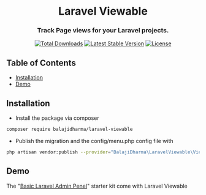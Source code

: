 <h1 align="center">Laravel Viewable</h1>
<h3 align="center">Track Page views for your Laravel projects.</h3>
<p align="center">
<a href="https://packagist.org/packages/balajidharma/laravel-viewable"><img src="https://poser.pugx.org/balajidharma/laravel-viewable/downloads" alt="Total Downloads"></a>
<a href="https://packagist.org/packages/balajidharma/laravel-viewable"><img src="https://poser.pugx.org/balajidharma/laravel-viewable/v/stable" alt="Latest Stable Version"></a>
<a href="https://packagist.org/packages/balajidharma/laravel-viewable"><img src="https://poser.pugx.org/balajidharma/laravel-viewable/license" alt="License"></a>
</p>

## Table of Contents

- [Installation](#installation)
- [Demo](#demo)

## Installation
- Install the package via composer
```bash
composer require balajidharma/laravel-viewable
```
- Publish the migration and the config/menu.php config file with
```bash
php artisan vendor:publish --provider="BalajiDharma\LaravelViewable\ViewableServiceProvider"
```

## Demo
The "[Basic Laravel Admin Penel](https://github.com/balajidharma/basic-laravel-admin-panel)" starter kit come with Laravel Viewable
